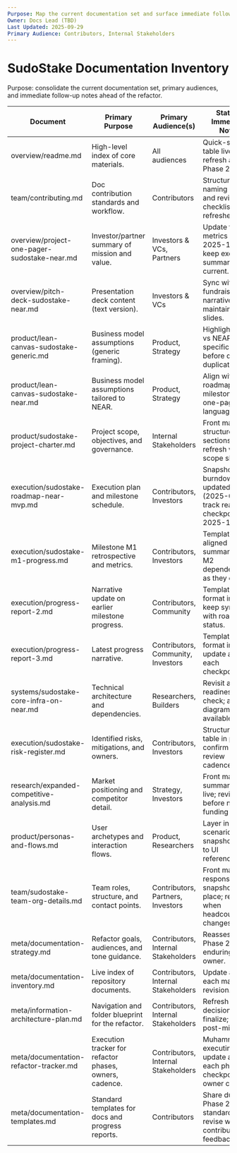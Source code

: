 ```yaml
---
Purpose: Map the current documentation set and surface immediate follow-ups for the refactor.
Owner: Docs Lead (TBD)
Last Updated: 2025-09-29
Primary Audience: Contributors, Internal Stakeholders
---
```


# SudoStake Documentation Inventory

Purpose: consolidate the current documentation set, primary audiences, and immediate follow-up notes ahead of the refactor.

| Document | Primary Purpose | Primary Audience(s) | Status / Immediate Notes | Last Updated (Git) |
| --- | --- | --- | --- | --- |
| overview/readme.md | High-level index of core materials. | All audiences | Quick-start table live; refresh after Phase 2 moves. | 2025-09-29 |
| team/contributing.md | Doc contribution standards and workflow. | Contributors | Structure, naming rules, and review checklist refreshed. | 2025-09-29 |
| overview/project-one-pager-sudostake-near.md | Investor/partner summary of mission and value. | Investors & VCs, Partners | Update traction metrics by 2025-10-15; keep executive summary current. | 2025-09-29 |
| overview/pitch-deck-sudostake-near.md | Presentation deck content (text version). | Investors & VCs | Sync with latest fundraising narrative; link maintained slides. | 2025-09-29 |
| product/lean-canvas-sudostake-generic.md | Business model assumptions (generic framing). | Product, Strategy | Highlight deltas vs NEAR-specific canvas before de-duplication. | 2025-09-29 |
| product/lean-canvas-sudostake-near.md | Business model assumptions tailored to NEAR. | Product, Strategy | Align with roadmap milestones and one-pager language. | 2025-09-29 |
| product/sudostake-project-charter.md | Project scope, objectives, and governance. | Internal Stakeholders | Front matter + structured sections live; refresh when scope shifts. | 2025-09-29 |
| execution/sudostake-roadmap-near-mvp.md | Execution plan and milestone schedule. | Contributors, Investors | Snapshot + burndown updated (2025-09-30); track readiness checkpoint on 2025-11-01. | 2025-09-30 |
| execution/sudostake-m1-progress.md | Milestone M1 retrospective and metrics. | Contributors, Investors | Template-aligned summary; add M2 dependencies as they emerge. | 2025-09-29 |
| execution/progress-report-2.md | Narrative update on earlier milestone progress. | Contributors, Community | Template format in place; keep synced with roadmap status. | 2025-09-29 |
| execution/progress-report-3.md | Latest progress narrative. | Contributors, Community, Investors | Template format in place; update after each checkpoint. | 2025-09-29 |
| systems/sudostake-core-infra-on-near.md | Technical architecture and dependencies. | Researchers, Builders | Revisit after M2 readiness check; add diagrams if available. | 2025-09-29 |
| execution/sudostake-risk-register.md | Identified risks, mitigations, and owners. | Contributors, Investors | Structured table in place; confirm next review cadence. | 2025-09-29 |
| research/expanded-competitive-analysis.md | Market positioning and competitor detail. | Strategy, Investors | Front matter + summary table live; revisit before next funding cycle. | 2025-09-29 |
| product/personas-and-flows.md | User archetypes and interaction flows. | Product, Researchers | Layer in scenario snapshots; link to UI references. | 2025-09-29 |
| team/sudostake-team-org-details.md | Team roles, structure, and contact points. | Contributors, Partners, Investors | Front matter + responsibility snapshot in place; refresh when headcount changes. | 2025-09-29 |
| meta/documentation-strategy.md | Refactor goals, audiences, and tone guidance. | Contributors, Internal Stakeholders | Reassess after Phase 2; assign enduring owner. | 2025-09-29 |
| meta/documentation-inventory.md | Live index of repository documents. | Contributors, Internal Stakeholders | Update after each major doc revision. | 2025-09-29 |
| meta/information-architecture-plan.md | Navigation and folder blueprint for the refactor. | Contributors, Internal Stakeholders | Refresh as decisions finalize; archive post-migration. | 2025-09-29 |
| meta/documentation-refactor-tracker.md | Execution tracker for refactor phases, owners, cadence. | Contributors, Internal Stakeholders | Muhammed Ali executing solo; update after each phase checkpoint or owner change. | 2025-09-29 |
| meta/documentation-templates.md | Standard templates for docs and progress reports. | Contributors | Share during Phase 2 standardization; revise with contributor feedback. | 2025-09-29 |
